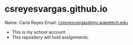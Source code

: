 # csreyesvargas.github.io
Name: Carla Reyes
Email: csreyesvargas@my.waketech.edu
- This is my school account.
- This repository will hold assignments.
